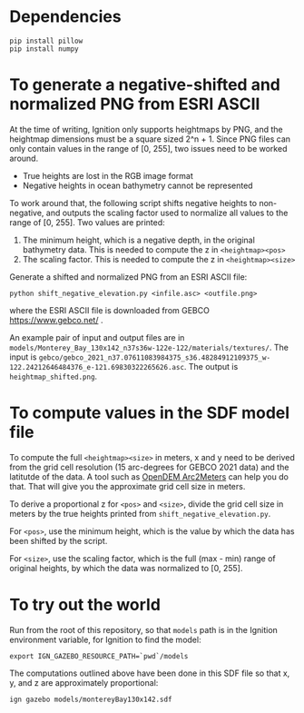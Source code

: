 # Dependencies
```
pip install pillow
pip install numpy
```

# To generate a negative-shifted and normalized PNG from ESRI ASCII

At the time of writing, Ignition only supports heightmaps by PNG, and the
heightmap dimensions must be a square sized 2^n + 1.
Since PNG files can only contain values in the range of [0, 255], two issues
need to be worked around.
- True heights are lost in the RGB image format
- Negative heights in ocean bathymetry cannot be represented

To work around that, the following script shifts negative heights to
non-negative, and outputs the scaling factor used to normalize all values to the
range of [0, 255].
Two values are printed:
1. The minimum height, which is a negative depth, in the original bathymetry data. This is needed to compute the z in `<heightmap><pos>`
2. The scaling factor. This is needed to compute the z in `<heightmap><size>`

Generate a shifted and normalized PNG from an ESRI ASCII file:
```
python shift_negative_elevation.py <infile.asc> <outfile.png>
```
where the ESRI ASCII file is downloaded from GEBCO https://www.gebco.net/ .

An example pair of input and output files are in `models/Monterey_Bay_130x142_n37s36w-122e-122/materials/textures/`.
The input is `gebco/gebco_2021_n37.07611083984375_s36.48284912109375_w-122.24212646484376_e-121.69830322265626.asc`.
The output is `heightmap_shifted.png`.

# To compute values in the SDF model file

To compute the full `<heightmap><size>` in meters, x and y need to be derived
from the grid cell resolution (15 arc-degrees for GEBCO 2021 data) and the
latitutde of the data.
A tool such as [OpenDEM Arc2Meters](https://www.opendem.info/arc2meters.html) can help you do that.
That will give you the approximate grid cell size in meters.

To derive a proportional z for `<pos>` and `<size>`, divide the grid cell size
in meters by the true heights printed from `shift_negative_elevation.py`.

For `<pos>`, use the minimum height, which is the value by which the data has
been shifted by the script.

For `<size>`, use the scaling factor, which is the full (max - min) range of
original heights, by which the data was normalized to [0, 255].

# To try out the world

Run from the root of this repository, so that `models` path is in the Ignition
environment variable, for Ignition to find the model:
```
export IGN_GAZEBO_RESOURCE_PATH=`pwd`/models
```

The computations outlined above have been done in this SDF file so that x, y,
and z are approximately proportional:
```
ign gazebo models/montereyBay130x142.sdf 
```
